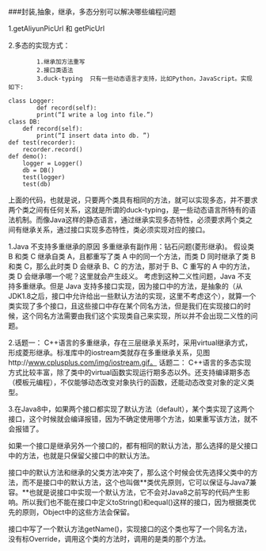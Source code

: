 ###封装,抽象，继承，多态分别可以解决哪些编程问题



1.getAliyunPicUrl 和 getPicUrl

2.多态的实现方式：

			1.继承加方法重写
			2.接口类语法
			3.duck-typing  只有一些动态语言才支持，比如Python，JavaScript。实现如下:
```class Logger:
class Logger:
		def record(self):
        print(“I write a log into file.”)    
class DB:
    def record(self):
        print(“I insert data into db. ”)     
def test(recorder):
    recorder.record()
def demo():
    logger = Logger()
    db = DB()
    test(logger)
    test(db)
```

上面的代码，也就是说，只要两个类具有相同的方法，就可以实现多态，并不要求两个类之间有任何关系，这就是所谓的duck-typing，是一些动态语言所特有的语法机制。而像Java这样的静态语言，通过继承实现多态特性，必须要求两个类之间有继承关系，通过接口实现多态特性，类必须实现对应的接口。

1.Java 不支持多重继承的原因
多重继承有副作用：钻石问题(菱形继承)。
假设类 B 和类 C 继承自类 A，且都重写了类 A 中的同一个方法，而类 D 同时继承了类 B 和类 C，那么此时类 D 会继承 B、C 的方法，那对于 B、C 重写的 A 中的方法，类 D 会继承哪一个呢？这里就会产生歧义。
考虑到这种二义性问题，Java 不支持多重继承。但是 Java 支持多接口实现，因为接口中的方法，是抽象的（从JDK1.8之后，接口中允许给出一些默认方法的实现，这里不考虑这个），就算一个类实现了多个接口，且这些接口中存在某个同名方法，但是我们在实现接口的时候，这个同名方法需要由我们这个实现类自己来实现，所以并不会出现二义性的问题。

2.话题一：
C++语言的多重继承，存在三层继承关系时，采用virtual继承方式，形成菱形继承。标准库中的iostream类就存在多重继承关系，见图http://www.cplusplus.com/img/iostream.gif。
话题二：
C++语言的多态实现方式比较丰富，除了类中的virtual函数实现运行期多态以外。还支持编译期多态（模板元编程），不仅能够动态改变对象执行的函数，还能动态改变对象的定义类型。

3.在Java8中，如果两个接口都实现了默认方法（default），某个类实现了这两个接口，这个时候就会编译报错，因为不确定使用哪个方法，如果重写该方法，就不会报错了。

如果一个接口是继承另外一个接口的，都有相同的默认方法，那么选择的是父接口中的方法，也就是只保留父接口中的默认方法。

接口中的默认方法和继承的父类方法冲突了，那么这个时候会优先选择父类中的方法，而不是接口中的默认方法，这个也叫做**类优先原则，它可以保证与Java7兼容。**也就是说接口中实现一个默认方法，它不会对Java8之前写的代码产生影响。所以我们也不能在接口中定义toString()和equal()这样的接口，因为根据类优先的原则，Object中的这些方法会保留。

接口中写了一个默认方法getName()，实现接口的这个类也写了一个同名方法，没有标Override，调用这个类的方法时，调用的是类的那个方法。







